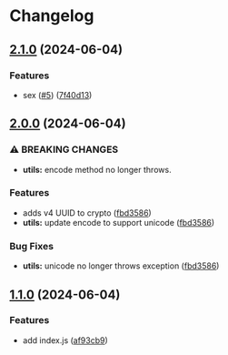 # Changelog

## [2.1.0](https://github.com/kuritify/release-please-poc/compare/release-please-poc-v2.0.0...release-please-poc-v2.1.0) (2024-06-04)


### Features

* sex ([#5](https://github.com/kuritify/release-please-poc/issues/5)) ([7f40d13](https://github.com/kuritify/release-please-poc/commit/7f40d13ba7fcd680e2033eef123acded587e9e21))

## [2.0.0](https://github.com/kuritify/release-please-poc/compare/release-please-poc-v1.1.0...release-please-poc-v2.0.0) (2024-06-04)


### ⚠ BREAKING CHANGES

* **utils:** encode method no longer throws.

### Features

* adds v4 UUID to crypto ([fbd3586](https://github.com/kuritify/release-please-poc/commit/fbd35864e2c5ff0f1a496fe52c855f61d9f03cbc))
* **utils:** update encode to support unicode ([fbd3586](https://github.com/kuritify/release-please-poc/commit/fbd35864e2c5ff0f1a496fe52c855f61d9f03cbc))


### Bug Fixes

* **utils:** unicode no longer throws exception ([fbd3586](https://github.com/kuritify/release-please-poc/commit/fbd35864e2c5ff0f1a496fe52c855f61d9f03cbc))

## [1.1.0](https://github.com/kuritify/release-please-poc/compare/release-please-poc-v1.0.0...release-please-poc-v1.1.0) (2024-06-04)


### Features

* add index.js ([af93cb9](https://github.com/kuritify/release-please-poc/commit/af93cb97efc950e6112991a9d2874e6bfb0e068a))
